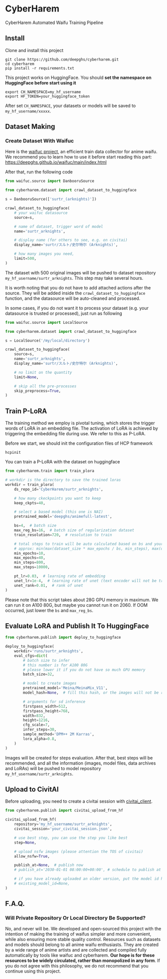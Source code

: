 # CyberHarem

CyberHarem Automated Waifu Training Pipeline

## Install

Clone and install this project

```shell
git clone https://github.com/deepghs/cyberharem.git
cd cyberharem
pip install -r requirements.txt
```

This project works on HuggingFace. You should **set the namespace on HuggingFace before start using it**

```shell
export CH_NAMESPACE=my_hf_username
export HF_TOKEN=your_huggingface_token
```

After set `CH_NAMESPACE`, your datasets or models will be saved to `my_hf_username/xxxxx`.

## Dataset Making

### Create Dataset With Waifuc

Here is the [waifuc project](https://github.com/deepghs/waifuc), an efficient train data collector for anime waifu.
We recommend you to learn how to use it before start reading this part: https://deepghs.github.io/waifuc/main/index.html

After that, run the following code

```python
from waifuc.source import DanbooruSource

from cyberharem.dataset import crawl_dataset_to_huggingface

s = DanbooruSource(['surtr_(arknights)'])

crawl_dataset_to_huggingface(
    # your waifuc datasource
    source=s,

    # name of dataset, trigger word of model
    name='surtr_arknights',

    # display name (for others to see, e.g. on civitai)
    display_name='surtr/スルト/史尔特尔 (Arknights)',

    # how many images you need,
    limit=500,
)

```

The dataset with 500 original images will be pushed to dataset repository `my_hf_username/surtr_arknights`.
This step may take several hours.

It is worth noting that you do not have to add attached actions after the source. They will be added inside the
`crawl_dataset_to_huggingface` function, and the datasource will be auto-cleaned and processed.

In some cases, if you do not want it to process your dataset (e.g. your datasource is trusted or processed), just run
as following

```python
from waifuc.source import LocalSource

from cyberharem.dataset import crawl_dataset_to_huggingface

s = LocalSource('/my/local/directory')

crawl_dataset_to_huggingface(
    source=s,
    name='surtr_arknights',
    display_name='surtr/スルト/史尔特尔 (Arknights)',

    # no limit on the quantity
    limit=None,

    # skip all the pre-processes 
    skip_preprocess=True,
)
```

## Train P-LoRA

The training method we employ is pivotal tuning, which stores the trigger words of LoRA in an embedding file. The
activation of LoRA is achieved by triggering the embedding file during use. We refer to this as P-LoRA.

Before we start, we should init the configuration files of HCP framework

```shell
hcpinit

```

You can train a P-LoRA with the dataset on huggingface

```python
from cyberharem.train import train_plora

# workdir is the directory to save the trained loras
workdir = train_plora(
    ds_repo_id='CyberHarem/surtr_arknights',

    # how many ckeckpoints you want to keep
    keep_ckpts=40,

    # select a based model (this one is NAI)
    pretrained_model='deepghs/animefull-latest',

    bs=4,  # batch size
    max_reg_bs=16,  # batch size of regularization dataset
    train_resolution=720,  # resolution to train

    # total steps to train will be auto calculated based on bs and your dataset's size
    # approx: min(max(dataset_size * max_epochs / bs, min_steps), max(dataset_size * min_epochs / bs, max_steps))
    min_epochs=10,
    max_epochs=40,
    min_steps=800,
    max_steps=10000,

    pt_lr=0.03,  # learning rate of embedding
    unet_lr=1e-4,  # learning rate of unet (text encoder will not be trained)
    unet_rank=0.01,  # rank of unet
)
```

Please note that this script takes about 28G GPU memory in maximum. We can run it on A100 80G, but maybe you cannot
run it on 2060. If OOM occurred, just lower the `bs` and `max_reg_bs`.

## Evaluate LoRA and Publish It To HuggingFace

```python
from cyberharem.publish import deploy_to_huggingface

deploy_to_huggingface(
    workdir='runs/surtr_arknights',
    eval_cfgs=dict(
        # batch size to infer
        # this number is for A100 80G
        # please lower it if you do not have so much GPU memory
        batch_size=32,

        # model to create images
        pretrained_model='Meina/MeinaMix_V11',
        model_hash=None,  # fill this hash, or the images will not be referenced to the base model on civitai

        # arguments for sd inference
        firstpass_width=512,
        firstpass_height=768,
        width=832,
        height=1216,
        cfg_scale=7,
        infer_steps=30,
        sample_method='DPM++ 2M Karras',
        lora_alpha=0.8,
    )
)
```

Images will be created for steps evaluation. After that, best steps will be recommended, and all the information
(images, model files, data archives and LoRAs) will be pushed to model repository `my_hf_username/surtr_arknights`.

## Upload to CivitAI

Before uploading, you need to create a civitai session
with [civitai_client](https://github.com/narugo1992/civitai_client).

```python
from cyberharem.publish import civitai_upload_from_hf

civitai_upload_from_hf(
    repository='my_hf_username/surtr_arknights',
    civitai_session='your_civitai_session.json',

    # use best step, you can use the step you like best
    step=None,

    # upload nsfw images (please attention the TOS of civitai)
    allow_nsfw=True,

    publish_at=None,  # publish now
    # publish_at='2030-01-01 08:00:00+00:00', # schedule to publish at '2030-01-01 08:00:00+00:00'

    # if you have already uploaded an older version, put the model id here
    # existing_model_id=None,
)
```

## F.A.Q.

### Will Private Repository Or Local Directory Be Supported?

No, and never will be. We developed and open-sourced this project with the intention of making the training of waifus
simpler and more convenient, while also ensuring more stable quality control. Resources such as datasets and models
should belong to all anime waifu enthusiasts. They are created by a wide range of anime artists and are collected and
compiled fully automatically by tools like waifuc and cyberharem. **Our hope is for these resources to be widely
circulated, rather than monopolized in any form**. If you do not agree with this philosophy, we do not recommend that
you continue using this project.

